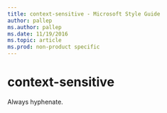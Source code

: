 ```yaml
---
title: context-sensitive - Microsoft Style Guide
author: pallep
ms.author: pallep
ms.date: 11/19/2016
ms.topic: article
ms.prod: non-product specific
---
```


# context-sensitive

Always hyphenate.
